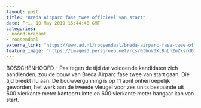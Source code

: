 ```yaml
---
layout: post
title: "Breda Airparc fase twee officieel van start"
date: Fri, 10 May 2019 15:44:48 GMT
categories: 
- noord-brabant 
- roosendaal 
externe_link: "https://www.ad.nl/roosendaal/breda-airparc-fase-twee-officieel-van-start~a7496818/"
feature_image: "https://images3.persgroep.net/rcs/0thoV3XlBnLn2uZksrd63yl50Gg/diocontent/147865645/_fitwidth/400/?appId=21791a8992982cd8da851550a453bd7f&quality=0.7"
---
```


BOSSCHENHOOFD - Pas tegen de tijd dat voldoende kandidaten zich aandienden, zou de bouw van Breda Airparc fase twee van start gaan. Die tijd breekt nu aan. De bouwvergunning is op 11 april onherroepelijk geworden, het werk aan de tweede vleugel voor zes units bestaande uit 600 vierkante meter kantoorruimte en 600 vierkante meter hangaar kan van start.
